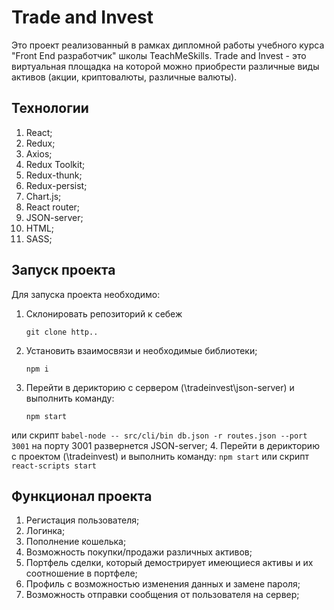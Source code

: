 # Trade and Invest

Это проект реализованный в рамках дипломной работы учебного курса "Front End разработчик" школы TeachMeSkills.
Trade and Invest - это виртуальная площадка на которой можно приобрести различные виды активов (акции, криптовалюты, различные валюты).

## Технологии

1. React;
2. Redux;
3. Axios;
4. Redux Toolkit;
5. Redux-thunk;
6. Redux-persist;
7. Chart.js;
8. React router;
9. JSON-server;
10. HTML;
11. SASS;

## Запуск проекта

Для запуска проекта необходимо: 

1. Склонировать репозиторий к себеж
    ```
   git clone http..
    ```
2. Установить взаимосвязи и необходимые библиотеки;
    ```
   npm i
    ```
3. Перейти в дерикторию с сервером (\tradeinvest\json-server) и выполнить команду:
    ```
   npm start
    ```  
или скрипт
    ```
   babel-node -- src/cli/bin db.json -r routes.json --port 3001
    ``` 
на порту 3001 развернется JSON-server;
4. Перейти в дерикторию с проектом (\tradeinvest)  и выполнить команду: 
    ```
   npm start
    ``` 
или скрипт
    ```
   react-scripts start
    ```

## Функционал проекта

1. Регистация пользователя;
2. Логинка;
3. Пополнение кошелька;
4. Возможность покупки/продажи различных активов;
5. Портфель сделки, который демострирует имеющиеся активы и их соотношение в портфеле;
6. Профиль с возможностью изменения данных и замене пароля;
7. Возможность отправки сообщения от пользователя на сервер;